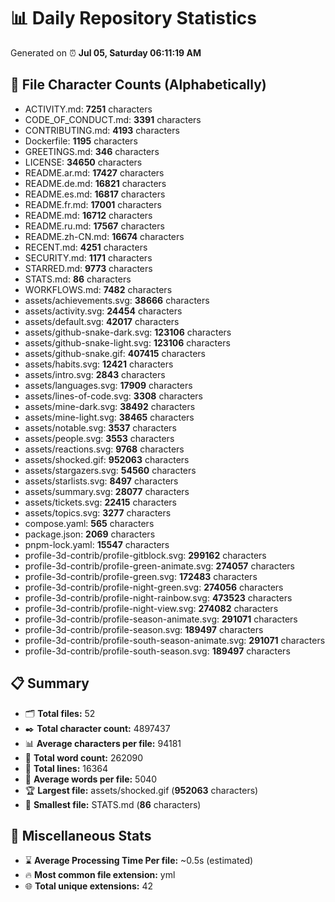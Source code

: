 # 📊 Daily Repository Statistics
Generated on ⏰ **Jul 05, Saturday 06:11:19 AM**

## 📂 File Character Counts (Alphabetically)
- ACTIVITY.md: **7251** characters
- CODE_OF_CONDUCT.md: **3391** characters
- CONTRIBUTING.md: **4193** characters
- Dockerfile: **1195** characters
- GREETINGS.md: **346** characters
- LICENSE: **34650** characters
- README.ar.md: **17427** characters
- README.de.md: **16821** characters
- README.es.md: **16817** characters
- README.fr.md: **17001** characters
- README.md: **16712** characters
- README.ru.md: **17567** characters
- README.zh-CN.md: **16674** characters
- RECENT.md: **4251** characters
- SECURITY.md: **1171** characters
- STARRED.md: **9773** characters
- STATS.md: **86** characters
- WORKFLOWS.md: **7482** characters
- assets/achievements.svg: **38666** characters
- assets/activity.svg: **24454** characters
- assets/default.svg: **42017** characters
- assets/github-snake-dark.svg: **123106** characters
- assets/github-snake-light.svg: **123106** characters
- assets/github-snake.gif: **407415** characters
- assets/habits.svg: **12421** characters
- assets/intro.svg: **2843** characters
- assets/languages.svg: **17909** characters
- assets/lines-of-code.svg: **3308** characters
- assets/mine-dark.svg: **38492** characters
- assets/mine-light.svg: **38465** characters
- assets/notable.svg: **3537** characters
- assets/people.svg: **3553** characters
- assets/reactions.svg: **9768** characters
- assets/shocked.gif: **952063** characters
- assets/stargazers.svg: **54560** characters
- assets/starlists.svg: **8497** characters
- assets/summary.svg: **28077** characters
- assets/tickets.svg: **22415** characters
- assets/topics.svg: **3277** characters
- compose.yaml: **565** characters
- package.json: **2069** characters
- pnpm-lock.yaml: **15547** characters
- profile-3d-contrib/profile-gitblock.svg: **299162** characters
- profile-3d-contrib/profile-green-animate.svg: **274057** characters
- profile-3d-contrib/profile-green.svg: **172483** characters
- profile-3d-contrib/profile-night-green.svg: **274056** characters
- profile-3d-contrib/profile-night-rainbow.svg: **473523** characters
- profile-3d-contrib/profile-night-view.svg: **274082** characters
- profile-3d-contrib/profile-season-animate.svg: **291071** characters
- profile-3d-contrib/profile-season.svg: **189497** characters
- profile-3d-contrib/profile-south-season-animate.svg: **291071** characters
- profile-3d-contrib/profile-south-season.svg: **189497** characters

## 📋 Summary
- 🗂️ **Total files:** 52
- ✒️ **Total character count:** 4897437
- 📊 **Average characters per file:** 94181
- 📝 **Total word count:** 262090
- 🧾 **Total lines:** 16364
- 📐 **Average words per file:** 5040
- 🏆 **Largest file:** assets/shocked.gif (**952063** characters)
- 🥉 **Smallest file:** STATS.md (**86** characters)

## 🌟 Miscellaneous Stats
- ⌛ **Average Processing Time Per file:** ~0.5s (estimated)
- 🔥 **Most common file extension:** yml
- 🌐 **Total unique extensions:** 42
